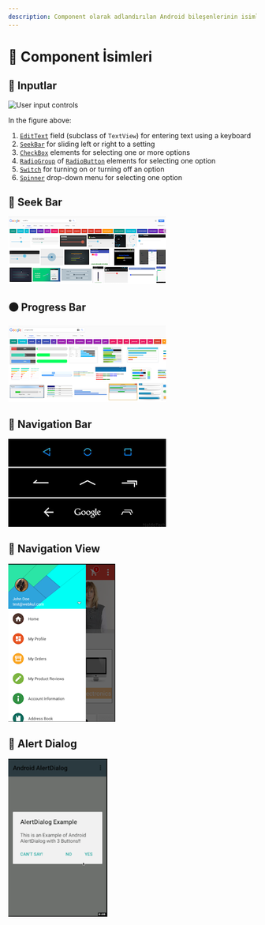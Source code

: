```yaml
---
description: Component olarak adlandırılan Android bileşenlerinin isimleri yer alır.
---
```


# 🧐 Component İsimleri

## 🔂 Inputlar

![ User input controls](https://google-developer-training.github.io/android-developer-fundamentals-course-concepts-v2/images/4-2-c-input-controls/user_input_controls_composite.png)

In the figure above:

1. [`EditText`](https://developer.android.com/reference/android/widget/EditText.html) field \(subclass of `TextView`\) for entering text using a keyboard
2. [`SeekBar`](https://developer.android.com/reference/android/widget/SeekBar.html) for sliding left or right to a setting
3. [`CheckBox`](https://developer.android.com/reference/android/widget/CheckBox.html) elements for selecting one or more options
4. [`RadioGroup`](https://developer.android.com/reference/android/widget/RadioGroup.html) of [`RadioButton`](https://developer.android.com/reference/android/widget/RadioButton.html) elements for selecting one option
5. [`Switch`](https://developer.android.com/reference/android/widget/Switch.html) for turning on or turning off an option
6. [`Spinner`](https://developer.android.com/reference/android/widget/Spinner.html) drop-down menu for selecting one option

## 🍢 Seek Bar

![](../.gitbook/assets/image%20%2816%29.png)

## ⚫ Progress Bar

![](../.gitbook/assets/image%20%2826%29.png)

## 🔀 Navigation Bar

![](../.gitbook/assets/image%20%2834%29.png)

## 🕎 Navigation View

![](../.gitbook/assets/image%20%2811%29.png)

## 💬 Alert Dialog

![](../.gitbook/assets/image%20%2836%29.png)

